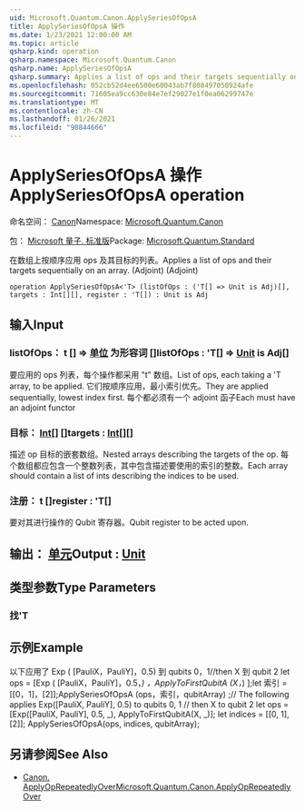 ```yaml
---
uid: Microsoft.Quantum.Canon.ApplySeriesOfOpsA
title: ApplySeriesOfOpsA 操作
ms.date: 1/23/2021 12:00:00 AM
ms.topic: article
qsharp.kind: operation
qsharp.namespace: Microsoft.Quantum.Canon
qsharp.name: ApplySeriesOfOpsA
qsharp.summary: Applies a list of ops and their targets sequentially on an array. (Adjoint)
ms.openlocfilehash: 052cb52d4ee6500e60043ab7f808497058924afe
ms.sourcegitcommit: 71605ea9cc630e84e7ef29027e1f0ea06299747e
ms.translationtype: MT
ms.contentlocale: zh-CN
ms.lasthandoff: 01/26/2021
ms.locfileid: "98844666"
---
```

# <a name="applyseriesofopsa-operation"></a><span data-ttu-id="70581-102">ApplySeriesOfOpsA 操作</span><span class="sxs-lookup"><span data-stu-id="70581-102">ApplySeriesOfOpsA operation</span></span>

<span data-ttu-id="70581-103">命名空间： [Canon](xref:Microsoft.Quantum.Canon)</span><span class="sxs-lookup"><span data-stu-id="70581-103">Namespace: [Microsoft.Quantum.Canon](xref:Microsoft.Quantum.Canon)</span></span>

<span data-ttu-id="70581-104">包： [Microsoft 量子. 标准版](https://nuget.org/packages/Microsoft.Quantum.Standard)</span><span class="sxs-lookup"><span data-stu-id="70581-104">Package: [Microsoft.Quantum.Standard](https://nuget.org/packages/Microsoft.Quantum.Standard)</span></span>


<span data-ttu-id="70581-105">在数组上按顺序应用 ops 及其目标的列表。</span><span class="sxs-lookup"><span data-stu-id="70581-105">Applies a list of ops and their targets sequentially on an array.</span></span> <span data-ttu-id="70581-106"> (Adjoint) </span><span class="sxs-lookup"><span data-stu-id="70581-106">(Adjoint)</span></span>

```qsharp
operation ApplySeriesOfOpsA<'T> (listOfOps : ('T[] => Unit is Adj)[], targets : Int[][], register : 'T[]) : Unit is Adj
```


## <a name="input"></a><span data-ttu-id="70581-107">输入</span><span class="sxs-lookup"><span data-stu-id="70581-107">Input</span></span>

### <a name="listofops--t--unit--is-adj"></a><span data-ttu-id="70581-108">listOfOps： t [] => [单位](xref:microsoft.quantum.lang-ref.unit)  为形容词 []</span><span class="sxs-lookup"><span data-stu-id="70581-108">listOfOps : 'T[] => [Unit](xref:microsoft.quantum.lang-ref.unit)  is Adj[]</span></span>

<span data-ttu-id="70581-109">要应用的 ops 列表，每个操作都采用 "t" 数组。</span><span class="sxs-lookup"><span data-stu-id="70581-109">List of ops, each taking a 'T array, to be applied.</span></span> <span data-ttu-id="70581-110">它们按顺序应用，最小索引优先。</span><span class="sxs-lookup"><span data-stu-id="70581-110">They are applied sequentially, lowest index first.</span></span>
<span data-ttu-id="70581-111">每个都必须有一个 adjoint 函子</span><span class="sxs-lookup"><span data-stu-id="70581-111">Each must have an adjoint functor</span></span>


### <a name="targets--int"></a><span data-ttu-id="70581-112">目标： [Int](xref:microsoft.quantum.lang-ref.int)[] []</span><span class="sxs-lookup"><span data-stu-id="70581-112">targets : [Int](xref:microsoft.quantum.lang-ref.int)[][]</span></span>

<span data-ttu-id="70581-113">描述 op 目标的嵌套数组。</span><span class="sxs-lookup"><span data-stu-id="70581-113">Nested arrays describing the targets of the op.</span></span> <span data-ttu-id="70581-114">每个数组都应包含一个整数列表，其中包含描述要使用的索引的整数。</span><span class="sxs-lookup"><span data-stu-id="70581-114">Each array should contain a list of ints describing the indices to be used.</span></span>


### <a name="register--t"></a><span data-ttu-id="70581-115">注册： t []</span><span class="sxs-lookup"><span data-stu-id="70581-115">register : 'T[]</span></span>

<span data-ttu-id="70581-116">要对其进行操作的 Qubit 寄存器。</span><span class="sxs-lookup"><span data-stu-id="70581-116">Qubit register to be acted upon.</span></span>



## <a name="output--unit"></a><span data-ttu-id="70581-117">输出： [单元](xref:microsoft.quantum.lang-ref.unit)</span><span class="sxs-lookup"><span data-stu-id="70581-117">Output : [Unit](xref:microsoft.quantum.lang-ref.unit)</span></span>



## <a name="type-parameters"></a><span data-ttu-id="70581-118">类型参数</span><span class="sxs-lookup"><span data-stu-id="70581-118">Type Parameters</span></span>

### <a name="t"></a><span data-ttu-id="70581-119">找</span><span class="sxs-lookup"><span data-stu-id="70581-119">'T</span></span>



## <a name="example"></a><span data-ttu-id="70581-120">示例</span><span class="sxs-lookup"><span data-stu-id="70581-120">Example</span></span>

<span data-ttu-id="70581-121">以下应用了 Exp ( [PauliX，PauliY]，0.5) 到 qubits 0，1//then X 到 qubit 2 let ops = [Exp ( [PauliX，PauliY]，0.5，_) ，ApplyToFirstQubitA (X，_) ];let 索引 = [[0，1]，[2]];ApplySeriesOfOpsA (ops，索引，qubitArray) ;</span><span class="sxs-lookup"><span data-stu-id="70581-121">// The following applies Exp([PauliX, PauliY], 0.5) to qubits 0, 1 // then X to qubit 2 let ops = [Exp([PauliX, PauliY], 0.5, _), ApplyToFirstQubitA(X, _)]; let indices = [[0, 1], [2]]; ApplySeriesOfOpsA(ops, indices, qubitArray);</span></span>

## <a name="see-also"></a><span data-ttu-id="70581-122">另请参阅</span><span class="sxs-lookup"><span data-stu-id="70581-122">See Also</span></span>

- [<span data-ttu-id="70581-123">Canon. ApplyOpRepeatedlyOver</span><span class="sxs-lookup"><span data-stu-id="70581-123">Microsoft.Quantum.Canon.ApplyOpRepeatedlyOver</span></span>](xref:Microsoft.Quantum.Canon.ApplyOpRepeatedlyOver)